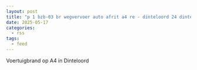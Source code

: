 ```yaml
---
layout: post
title: "p 1 bzb-03 br wegvervoer auto afrit a4 re - dinteloord 24 dinteloord 201130 201631"
date: 2025-05-17
categories: 
  - rss
tags: 
  - feed
---
```


Voertuigbrand op A4 in Dinteloord
